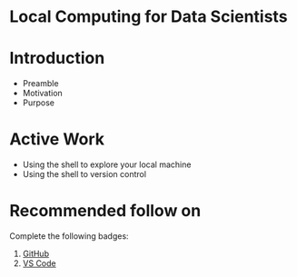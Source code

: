 # Local Computing for Data Scientists

# Introduction
* Preamble
* Motivation
* Purpose

# Active Work
* Using the shell to explore your local machine
* Using the shell to version control

# Recommended follow on
Complete the following badges:
1. [GitHub](https://github.com/UVADS/orientation-technical/blob/main/badges/github.md)
2. [VS Code](https://github.com/UVADS/orientation-technical/blob/main/badges/vscode.md)


